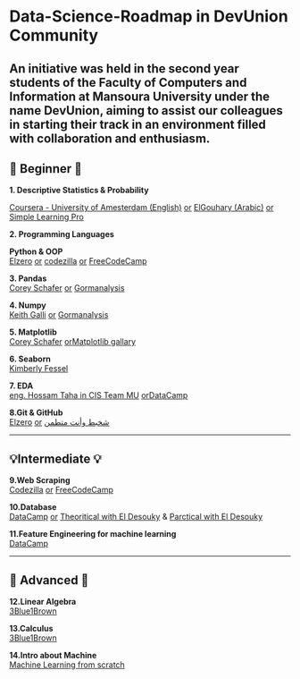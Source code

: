 # Data-Science-Roadmap in DevUnion Community
**An initiative was held in the second year students of the Faculty of Computers and Information at Mansoura University under the name DevUnion, aiming to assist our colleagues in starting their track in an environment filled with collaboration and enthusiasm.**
---
## 🔰 Beginner 🔰


**1. Descriptive Statistics & Probability** <br>

[Coursera - University of Amesterdam (English)](https://www.coursera.org/learn/basic-statistics) <u>or</u> [ElGouhary (Arabic)](https://youtu.be/8wwPwlueoDs?si=ZnoU7q-2zXFa7x5_) <u>or</u> [Simple Learning Pro](https://youtu.be/MXaJ7sa7q-8?si=mtbeyqUIjFCstAAU) <br>


**2. Programming Languages**<br>

**Python & OOP** <br>
        [Elzero](https://www.youtube.com/watch?v=mvZHDpCHphk&list=PLDoPjvoNmBAyE_gei5d18qkfIe-Z8mocs) <u>or</u> [codezilla](https://youtube.com/playlist?list=PLuXY3ddo_8nzrO74UeZQVZOb5-wIS6krJ&si=ObeUFfrbfVKP1Mll) <u>or</u> [FreeCodeCamp](https://youtu.be/rfscVS0vtbw?si=wBsJuscvG_03cR0)<br>

        
**3. Pandas**<br>
       [Corey Schafer](https://youtube.com/playlist?list=PL-osiE80TeTsWmV9i9c58mdDCSskIFdDS&si=dTDyhIns08OHu5wy) <u>or</u> [Gormanalysis](https://www.gormanalysis.com/blog/python-pandas-for-your-grandpa/) <br>

       
**4. Numpy**<br>
        [Keith Galli](https://youtu.be/GB9ByFAIAH4?si=4vz1xCZzygJreIv6) <u>or</u> [Gormanalysis](https://www.gormanalysis.com/blog/python-numpy-for-your-grandma/) <br>

        
**5. Matplotlib**<br>
        [Corey Schafer](https://youtube.com/playlist?list=PL-osiE80TeTvipOqomVEeZ1HRrcEvtZB_&si=N_XUJKrJKVimka7I) <u>or</u>[Matplotlib gallary](https://matplotlib.org/stable/gallery/index.html)<br>

        
**6. Seaborn**<br>
        [Kimberly Fessel](https://youtube.com/playlist?list=PLtPIclEQf-3cG31dxSMZ8KTcDG7zYng1j&si=dz0FkBLQH2jrJC7R)<br>

        
**7. EDA**<br>
        [eng. Hossam Taha in CIS Team MU](https://youtu.be/8D1L8hOmFkA?si=nCx38-dFV6fJ8zs6) <u>or</u>[DataCamp](https://app.datacamp.com/learn/courses/exploratory-data-analysis-in-python)<br>

        
**8.Git & GitHub**<br>
        [Elzero](https://youtube.com/playlist?list=PLDoPjvoNmBAw4eOj58MZPakHjaO3frVMF&si=P3xFdDqt8k3il6fp) <u>or</u> [شخبط وأنت متطمن](https://youtu.be/Q6G-J54vgKc?si=F6OJ3norn0umPLhm)<br>


---
## 💡Intermediate 💡


**9.Web Scraping**<br>
[Codezilla](https://youtu.be/taL3r_JpwBg?si=-kRkyHQQQ3gyX6Tj) <u>or</u> [FreeCodeCamp](https://youtu.be/XVv6mJpFOb0?si=FRfUXcdQNdil8RQp)<br>


**10.Database**<br>
[DataCamp](https://app.datacamp.com/learn/skill-tracks/sql-fundamentals) <u>or</u> [Theoritical with El Desouky](https://youtube.com/playlist?list=PL37D52B7714788190&si=E7j1avI4AJTaKd-U) & [Parctical with El Desouky](https://youtube.com/playlist?list=PL1DUmTEdeA6J6oDLTveTt4Z7E5qEfFluE&si=hlqqLnSQNGE-g7i5)<br>


**11.Feature Engineering for machine learning**<br>
[DataCamp](https://app.datacamp.com/learn/courses/feature-engineering-for-machine-learning-in-python)<br>


---
## 🚀 Advanced 🚀


**12.Linear Algebra**<br>
[3Blue1Brown](https://www.3blue1brown.com/topics/linear-algebra)<br>


**13.Calculus**<br>
[3Blue1Brown](https://www.3blue1brown.com/topics/calculus)<br>


**14.Intro about Machine**<br>
[Machine Learning from scratch](https://youtube.com/playlist?list=PLqnslRFeH2Upcrywf-u2etjdxxkL8nl7E&si=4kFYtESjY0TvE7_j)<br>
